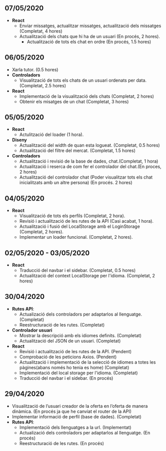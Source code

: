 ## 07/05/2020
- **React**
	- Enviar missatges, actualitzar missatges, actualització dels missatges (Completat, 4 hores)
	- Actualització dels chats que hi ha de un usuari (En procés, 2 hores).
		- Actualització de tots els chat en ordre (En procés, 1.5 hores)

## 06/05/2020
- Xarla tutor. (0.5 hores)
- **Controladors**
	- Visualització de tots els chats de un usuari ordenats per data. (Completat, 2.5 hores)
- **React**
	- Implementació de la visualització dels chats (Completat, 2 hores)
	- Obtenir els misatges de un chat (Completat, 3 hores)

## 05/05/2020
- **React**
	- Actulització del loader (1 hora).
- **Diseny**
	- Actualització del width de quan esta logueat. (Completat, 0.5 hores)
	- Actualització del filtre del mercat. (Completat, 1.5 hores)
- **Controladors**
	- Actualització i revisió de la base de dades, chat.(Completat, 1 hora)
	- Actualització i reserca de com fer el controlador del chat.(En proces, 2 hores)
	- Actualització del controlador chat (Poder visualitzar tots els chat inicialitzats amb un altre persona) (En procés. 2 hores)

## 04/05/2020
- **React**
	- Visualització de tots els perfils (Completat, 2 hora).
	- Revisió i actualització de les rutes de la API (Casi acabat, 1 hora).
	- Actualització i fusió del LocalStorage amb el LoginStorage (Completat, 2 hores).
	- Implementar un loader funcional. (Completat, 2 hores).

## 02/05/2020 - 03/05/2020
- **React**
	- Traducció del navbar i el sidebar. (Completat, 0.5 hores)
	- Actualització del context LocalStorage per l'idioma. (Completat, 2 hores)

## 30/04/2020
- **Rutes API**:
	- Actualizació dels controladors per adaptarlos al llenguatge. (Completat) 
	- Reestructuració de les rutes. (Completat)
- **Controlador usuari**
	- Mostrar la descripció amb els idiomes definits. (Completat)
	- Actualització del JSON de un usuari. (Completat)
- **React**
	- Revisió i actualització de les rutes de la API. (Pendent)
	- Comprobació de les peticions Axios. (Pendent)
	- Actualització i implementació de la selecció de idiomes a totes les pàgines(abans només ho tenia es home) (Completat)
	- Implementació del local storage per l'idioma. (Completat)
	- Traducció del navbar i el sidebar. (En procés)

## 29/04/2020
- Visualització de l’usuari creador de la oferta en l’oferta de manera dinàmica. (En procés ja que he canviat el router de la API)
- Implementar informació de perfil (base de dades). (Completat)
- **Rutes API**: 
	- Implementació dels llenguatges a la url. (Implementat) 
	- Actualizació dels controladors per adaptarlos al llenguatge. (En procés) 
	- Reestructuració de les rutes. (En procés)